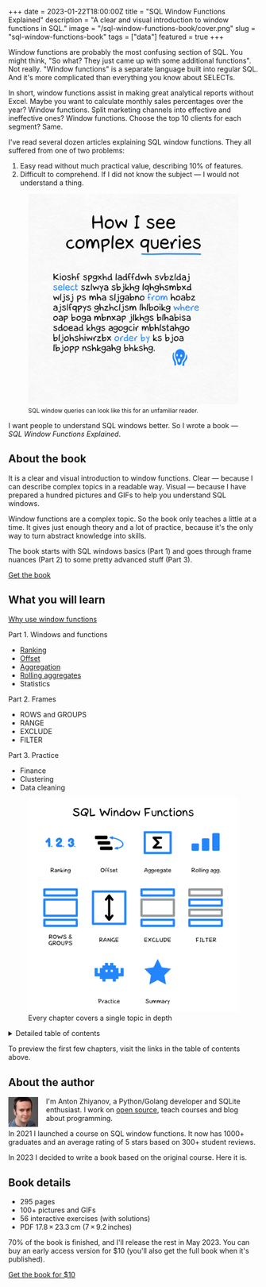 +++
date = 2023-01-22T18:00:00Z
title = "SQL Window Functions Explained"
description = "A clear and visual introduction to window functions in SQL."
image = "/sql-window-functions-book/cover.png"
slug = "sql-window-functions-book"
tags = ["data"]
featured = true
+++

Window functions are probably the most confusing section of SQL. You might think, "So what? They just came up with some additional functions". Not really. "Window functions" is a separate language built into regular SQL. And it's more complicated than everything you know about SELECTs.

In short, window functions assist in making great analytical reports without Excel. Maybe you want to calculate monthly sales percentages over the year? Window functions. Split marketing channels into effective and ineffective ones? Window functions. Choose the top 10 clients for each segment? Same.

<div class="row">
<div class="col-xs-12 col-sm-8">
    <p>I've read several dozen articles explaining SQL window functions. They all suffered from one of two problems:</p>
    <ol>
        <li>Easy read without much practical value, describing 10% of features.</li>
        <li>Difficult to comprehend. If I did not know the subject — I would not understand a thing.</li>
    </ol>
</div>
<div class="col-xs-12 col-sm-4">
    <figure>
        <img src="queries.png" alt="How I see complex queries" class="img-bordered-thin"/>
        <figcaption>
            <small>SQL window queries can look like this for an unfamiliar reader.</small>
        </figcaption>
    </figure>
</div>
</div>

I want people to understand SQL windows better. So I wrote a book — _SQL Window Functions Explained_.

## About the book

It is a clear and visual introduction to window functions. Clear — because I can describe complex topics in a readable way. Visual — because I have prepared a hundred pictures and GIFs to help you understand SQL windows.

Window functions are a complex topic. So the book only teaches a little at a time. It gives just enough theory and a lot of practice, because it's the only way to turn abstract knowledge into skills.

The book starts with SQL windows basics (Part 1) and goes through frame nuances (Part 2) to some pretty advanced stuff (Part 3).

<p>
    <a class="button" href="https://antonz.gumroad.com/l/sql-windows">
        Get the book
    </a>
</p>

## What you will learn

<div class="row">
<div class="col-xs-12 col-sm-6">
<p><a href="/why-use-sql-window-functions">Why use window functions</a></p>
<p>Part 1. Windows and functions</p>
    <ul>
        <li><a href="/sql-window-functions-ranking">Ranking</a></li>
        <li><a href="/sql-window-functions-offset">Offset</a></li>
        <li><a href="/sql-window-functions-aggregation">Aggregation</a></li>
        <li><a href="/sql-window-functions-rolling-aggregates">Rolling aggregates</a></li>
        <li>Statistics</li>
    </ul>

<p>Part 2. Frames</p>
    <ul>
        <li>ROWS and GROUPS</li>
        <li>RANGE</li>
        <li>EXCLUDE</li>
        <li>FILTER</li>
    </ul>

<p>Part 3. Practice</p>
    <ul>
        <li>Finance</li>
        <li>Clustering</li>
        <li>Data cleaning</li>
    </ul>

</div>
<div class="col-xs-12 col-sm-6">
    <figure>
        <img src="poster.png" alt="Book poster" class="img-bordered-thin"/>
        <figcaption>Every chapter covers a single topic in depth</figcaption>
    </figure>
</div>
</div>

<details>
    <summary>Detailed table of contents</summary>
    <div class="boxed">
        <p><strong>Introduction</strong></p>
        <p>About the book</p>
        <p>Why use window functions</p>
        <p>Playground</p>
        <p><strong>Part 1. Windows and functions</strong></p>
        <p>Ranking</p>
        <ul>
            <li>Window function</li>
            <li>Window ordering vs. result ordering</li>
            <li>Sorting uniqueness</li>
            <li>Multiple windows</li>
            <li>Partitions</li>
            <li>Groups</li>
            <li>Ranking functions</li>
        </ul>
        <p>Offset</p>
        <ul>
            <li>Comparing with neighbors</li>
            <li>Comparing to boundaries</li>
            <li>Window, partition, frame</li>
            <li>Comparing to boundaries revisited</li>
            <li>Offset functions</li>
        </ul>
        <p>Aggregation</p>
        <ul>
            <li>Partitioned aggregates</li>
            <li>Filtering and execution order</li>
            <li>Window definition</li>
            <li>Aggregation functions</li>
        </ul>
        <p>Rolling aggregates</p>
        <ul>
            <li>Moving average</li>
            <li>Frame</li>
            <li>Cumulative total</li>
            <li>Default frame</li>
            <li>Rolling aggregates functions</li>
        </ul>
        <p>Statistics</p>
        <ul>
            <li>Cumulative distribution</li>
            <li>Relative rank</li>
            <li>Summary statistics</li>
            <li>Percentile</li>
            <li>Percentile as a window function</li>
            <li>Statistics functions</li>
        </ul>
        <p>Summary</p>
        <p><strong>Part 2. Frames</strong></p>
        <p>ROWS and GROUPS</p>
        <ul>
            <li>Frame revisited</li>
            <li>Groups frame</li>
        </ul>
        <p>RANGE</p>
        <ul>
            <li>Range frame</li>
            <li>Range specifics</li>
            <li>Frame boundaries</li>
            <li>Default frame</li>
            <li>Frames FAQ</li>
        </ul>
        <p>EXCLUDE</p>
        <ul>
            <li>Excluding rows</li>
            <li>Exclude options</li>
        </ul>
        <p>FILTER</p>
        <ul>
            <li>Filtering rows</li>
            <li>CASE as an alternative to FILTER</li>
        </ul>
        <p>Summary</p>
        <p><strong>Part 3. Practice</strong></p>
        <p>Finance</p>
        <ul>
            <li>Aggregate first, windows later</li>
            <li>Windows first, filter later</li>
            <li>Aggregation and null</li>
            <li>Gold plan sales</li>
            <li>Sales by plan for Q1</li>
            <li>Platinum plan moving average</li>
            <li>Comparison with December</li>
            <li>Plans contribution</li>
            <li>High/medium/low revenue</li>
            <li>2020 vs 2019</li>
            <li>Months ranked by revenue</li>
        </ul>
        <p>Clustering</p>
        <ul>
            <li>Identifying islands</li>
            <li>Islands with duplicates</li>
            <li>Date islands</li>
            <li>Value clusters</li>
            <li>Date clusters</li>
        </ul>
        <p>Data cleaning</p>
        <ul>
            <li>Duplicates</li>
            <li>Missing values</li>
            <li>Previous non-empty value</li>
            <li>Outliers</li>
        </ul>
        <p>Final thoughts</p>
    </div>
</details>

To preview the first few chapters, visit the links in the table of contents above.

## About the author

<img src="/assets/antonz.jpg" width="60" style="width: 60px; float: left; margin-right: 1rem;">

I'm Anton Zhiyanov, a Python/Golang developer and SQLite enthusiast. I work on [open source](https://github.com/nalgeon), teach courses and blog about programming.

In 2021 I launched a course on SQL window functions. It now has 1000+ graduates and an average rating of 5 stars based on 300+ student reviews.

In 2023 I decided to write a book based on the original course. Here it is.

## Book details

-   295 pages
-   100+ pictures and GIFs
-   56 interactive exercises (with solutions)
-   PDF 17.8 × 23.3 cm (7 × 9.2 inches)

70% of the book is finished, and I'll release the rest in May 2023. You can buy an early access version for $10 (you'll also get the full book when it's published).

<p>
    <a class="button" href="https://antonz.gumroad.com/l/sql-windows">
        Get the book for $10
    </a>
</p>
